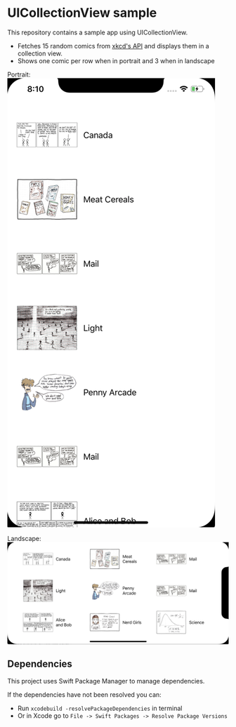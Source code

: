 # UICollectionView sample

This repository contains a sample app using UICollectionView.

-   Fetches 15 random comics from [xkcd's API](https://xkcd.com/json.html) and displays them in a collection view.
-   Shows one comic per row when in portrait and 3 when in landscape

Portrait:
![portrait](./portrait.png)

Landscape:
![landscape](./landscape.png)

## Dependencies

This project uses Swift Package Manager to manage dependencies.

If the dependencies have not been resolved you can:

-   Run `xcodebuild -resolvePackageDependencies` in terminal
-   Or in Xcode go to `File -> Swift Packages -> Resolve Package Versions`
